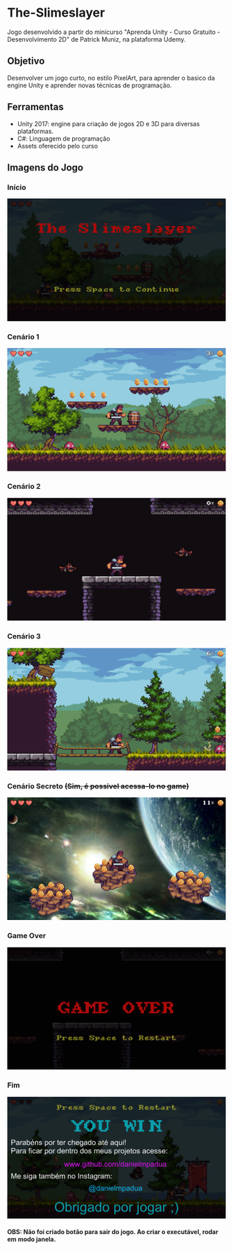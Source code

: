 # The-Slimeslayer
Jogo desenvolvido a partir do minicurso "Aprenda Unity - Curso Gratuito - Desenvolvimento 2D" de Patrick Muniz, na plataforma Udemy.

## Objetivo

Desenvolver um jogo curto, no estilo PixelArt, para aprender o basico da engine Unity e aprender novas técnicas de programação.

## Ferramentas

- Unity 2017: engine para criação de jogos 2D e 3D para diversas plataformas.
- C#: Linguagem de programação
- Assets oferecido pelo curso

## Imagens do Jogo
### Início
![](/preview/Start.png)

### Cenário 1
![](/preview/Cena1.png)

### Cenário 2
![](/preview/Cena2.png)

### Cenário 3
![](/preview/Cena3.png)

### Cenário Secreto ~~(Sim, é possivel acessa-lo no game)~~
![](/preview/CenaSecreta.png)

### Game Over
![](/preview/GameOver.png)

### Fim
![](/preview/Fim.png)


#### **OBS: Não foi criado botão para sair do jogo. Ao criar o executável, rodar em modo janela.**
